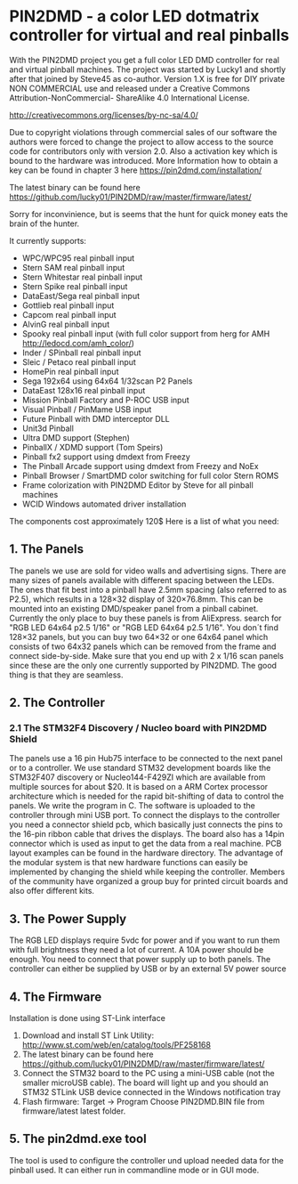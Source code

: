 # PIN2DMD - a color LED dotmatrix controller for virtual and real pinballs

With the PIN2DMD project you get a full color LED DMD controller 
for real and virtual pinball machines.
The project was started by Lucky1 and shortly after that joined by Steve45 
as co-author. Version 1.X is free for DIY private NON COMMERCIAL use and released under 
a Creative Commons Attribution-NonCommercial- ShareAlike 4.0 International License.

http://creativecommons.org/licenses/by-nc-sa/4.0/

Due to copyright violations through commercial sales of our software the authors were forced to
change the project to allow access to the source code for contributors only with version 2.0.
Also a activation key which is bound to the hardware was introduced.
More Information how to obtain a key can be found in chapter 3 here https://pin2dmd.com/installation/ 

The latest binary can be found here 
https://github.com/lucky01/PIN2DMD/raw/master/firmware/latest/

Sorry for inconvinience, but is seems that the hunt for quick money eats the brain of the hunter.

It currently supports:

- WPC/WPC95 real pinball input
- Stern SAM real pinball input
- Stern Whitestar real pinball input
- Stern Spike real pinball input
- DataEast/Sega real pinball input
- Gottlieb real pinball input
- Capcom real pinball input
- AlvinG real pinball input
- Spooky real pinball input (with full color support from herg for AMH http://ledocd.com/amh_color/)
- Inder / SPinball real pinball input
- Sleic / Petaco real pinball input
- HomePin real pinball input
- Sega 192x64 using 64x64 1/32scan P2 Panels
- DataEast 128x16 real pinball input
- Mission Pinball Factory and P-ROC USB input
- Visual Pinball / PinMame USB input
- Future Pinball with DMD interceptor DLL
- Unit3d Pinball
- Ultra DMD support (Stephen)
- PinballX / XDMD support (Tom Speirs)
- Pinball fx2 support using dmdext from Freezy
- The Pinball Arcade support using dmdext from Freezy and NoEx
- Pinball Browser / SmartDMD color switching for full color Stern ROMS
- Frame colorization with PIN2DMD Editor by Steve for all pinball machines
- WCID Windows automated driver installation

The components cost approximately 120$
Here is a list of what you need:
 
## 1. The Panels

The panels we use are sold for video walls and advertising signs. There are many 
sizes of panels available with different spacing between the LEDs. The ones 
that fit best into a pinball have 2.5mm spacing (also referred to as P2.5), 
which results in a 128×32 display of 320×76.8mm. This can be mounted into an 
existing DMD/speaker panel from a pinball cabinet. Currently the only place 
to buy these panels is from AliExpress. search for "RGB LED 64x64 p2.5 1/16" or 
"RGB LED 64x64 p2.5 1/16". You don´t find 128×32 panels, but you can buy two 
64×32 or one 64x64 panel which consists of two 64x32 panels which can be removed 
from the frame and connect side-by-side. Make sure that you end up with 2 x 1/16 
scan panels since these are the only one currently supported by PIN2DMD. 
The good thing is that they are seamless.

## 2. The Controller

### 2.1 The STM32F4 Discovery / Nucleo board with PIN2DMD Shield

The panels use a 16 pin Hub75 interface to be connected to the next panel or to a 
controller. We use standard STM32 development boards like the STM32F407 discovery or 
Nucleo144-F429ZI which are available from multiple sources for about $20. 
It is based on a ARM Cortex processor architecture which is needed 
for the rapid bit-shifting of data to control the panels. We write the program in C. 
The software is uploaded to the controller through mini USB port.
To connect the displays to the controller you need a connector shield pcb, which 
basically just connects the pins to the 16-pin ribbon cable that drives the displays. 
The board also has a 14pin connector which is used as input to get the data from a real machine. 
PCB layout examples can be found in the hardware directory. The advantage of the modular 
system is that new hardware functions can easily be implemented by changing the shield 
while keeping the controller. Members of the community have organized a group buy for 
printed circuit boards and also offer different kits. 

## 3. The Power Supply

The RGB LED displays require 5vdc for power and if you want to run them
with full brightness they need a lot of current. A 10A power should be enough.
You need to connect that power supply up to both panels. The controller can 
either be supplied by USB or by an external 5V power source
 
## 4. The Firmware

Installation is done using ST-Link interface

1) Download and install ST Link Utility: http://www.st.com/web/en/catalog/tools/PF258168
2) The latest binary can be found here https://github.com/lucky01/PIN2DMD/raw/master/firmware/latest/
3) Connect the STM32 board to the PC using a mini-USB cable (not the smaller microUSB cable). The board will light up and you should an STM32 STLink USB device connected in the Windows notification tray
4) Flash firmware: Target -> Program 
Choose PIN2DMD.BIN file from firmware/latest latest folder.

## 5. The pin2dmd.exe tool

The tool is used to configure the controller und upload needed data for the pinball
used. It can either run in commandline mode or in GUI mode.
 

